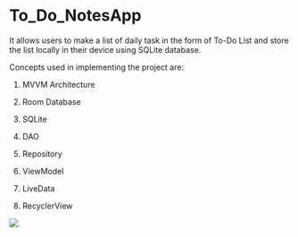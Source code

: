 # To_Do_NotesApp

It allows users to make a list of daily task in the form of To-Do List and store the list locally in their device using SQLite database.

Concepts used in implementing the project are:

1. MVVM Architecture

2. Room Database

3. SQLite

4. DAO

5. Repository

6. ViewModel

7. LiveData

8. RecyclerView


![](NotesApp.gif)
